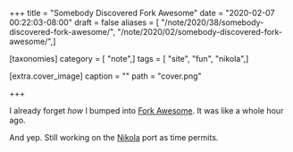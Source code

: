 +++
title = "Somebody Discovered Fork Awesome"
date = "2020-02-07 00:22:03-08:00"
draft = false
aliases = [ "/note/2020/38/somebody-discovered-fork-awesome/", "/note/2020/02/somebody-discovered-fork-awesome/",]

[taxonomies]
category = [ "note",]
tags = [ "site", "fun", "nikola",]

[extra.cover_image]
caption = ""
path = "cover.png"

+++

I already forget *how* I bumped into [Fork
Awesome](https://forkaweso.me/Fork-Awesome/). It was like a whole hour
ago.

And yep. Still working on the [Nikola](/tags/nikola) port as time
permits.